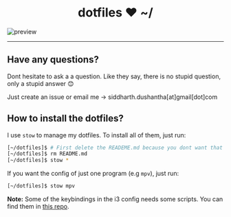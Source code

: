
<h1 align="center">dotfiles ♥ ~/</h1>

![preview](https://user-images.githubusercontent.com/27065646/71407887-9cdf6200-263c-11ea-967d-7e36a0c8254b.png)

---

## Have any questions?
Dont hesitate to ask a a question. Like they say, there is no stupid question, only a stupid answer 😊

Just create an issue or email me → siddharth.dushantha[at]gmail[dot]com

## How to install the dotfiles?
I use ```stow``` to manage my dotfiles.
To install all of them, just run:
```bash
[~/dotfiles]$ # First delete the READEME.md because you dont want that :P
[~/dotfiles]$ rm README.md
[~/dotfiles]$ stow *
```

If you want the config of just one program (e.g ```mpv```), just run:
```bash
[~/dotfiles]$ stow mpv
```
**Note:** Some of the keybindings in the i3 config needs some scripts. You can find them in [this repo](https://github.com/sdushantha/bin).
